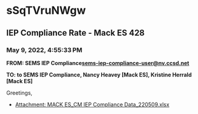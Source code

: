 # sSqTVruNWgw
## IEP Compliance Rate - Mack ES 428
### May 9, 2022, 4:55:33 PM
**FROM: SEMS IEP Compliance<sems-iep-compliance-user@nv.ccsd.net>**

**TO: to SEMS IEP Compliance, Nancy Heavey [Mack ES], Kristine Herrald [Mack ES]**


Greetings,  





* [Attachment: MACK ES_CM IEP Compliance Data_220509.xlsx](sSqTVruNWgw-attachment-1.xlsx)
